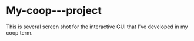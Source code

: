 # My-coop---project
This is several screen shot for the interactive GUI that I've developed in my coop term.
